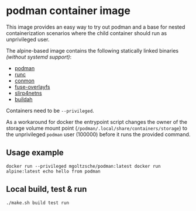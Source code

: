 # podman container image

This image provides an easy way to try out podman and a base for
nested containerization scenarios where the child container should
run as unprivileged user.

The alpine-based image contains the following statically linked binaries
_(without systemd support)_:
* [podman](https://github.com/containers/libpod)
* [runc](https://github.com/opencontainers/runc/)
* [conmon](https://github.com/containers/conmon)
* [fuse-overlayfs](https://github.com/containers/fuse-overlayfs)
* [slirp4netns](https://github.com/rootless-containers/slirp4netns)
* [buildah](https://github.com/containers/buildah)


Containers need to be `--privileged`.  


As a workaround for docker the entrypoint script changes the owner of
the storage volume mount point (`/podman/.local/share/containers/storage`)
to the unprivileged `podman` user (100000)
before it runs the provided command.


## Usage example

```
docker run --privileged mgoltzsche/podman:latest docker run alpine:latest echo hello from podman
```


## Local build, test & run

```
./make.sh build test run
```
